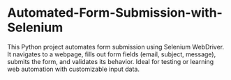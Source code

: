 # Automated-Form-Submission-with-Selenium
This Python project automates form submission using Selenium WebDriver. It navigates to a webpage, fills out form fields (email, subject, message), submits the form, and validates its behavior. Ideal for testing or learning web automation with customizable input data.
